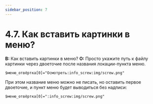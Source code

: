 ```yaml
---
sidebar_position: 7
---
```


# 4.7. Как вставить картинки в меню?
<!-- [:faq_04_07] -->
**В:** Как вставить картинки в меню?
**О:**
Просто укажите путь к файлу картинки через двоеточие после названия локации-пункта меню.
```qsp
$меню_отвёртка[0]="Осмотреть:info_screw:img/screw.png"
```
При этом название меню можно не писать, но оставить первое двоеточие, и пункт меню будет выводиться без надписи:
```qsp
$меню_отвёртка[0]=":info_screw:img/screw.png"
```
